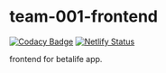 # team-001-frontend

[![Codacy Badge](https://api.codacy.com/project/badge/Grade/628ace81b1914002b3bbf966c7dffe3a)](https://app.codacy.com/gh/BuildForSDG/team-001-frontend?utm_source=github.com&utm_medium=referral&utm_content=BuildForSDG/team-001-frontend&utm_campaign=Badge_Grade_Settings)
[![Netlify Status](https://api.netlify.com/api/v1/badges/8a515295-b974-475b-962a-678ed265c7df/deploy-status)](https://betalife-frontend.netlify.app/)

frontend for betalife app.
